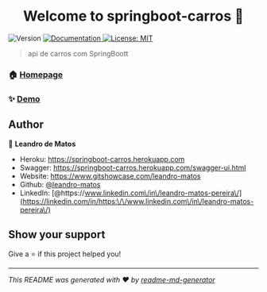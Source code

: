 <h1 align="center">Welcome to springboot-carros 👋</h1>
<p>
  <img alt="Version" src="https://img.shields.io/badge/version-1.0-blue.svg?cacheSeconds=2592000" />
  <a href="https://github.com/leandro-matos/springboot-carros#readme" target="_blank">
    <img alt="Documentation" src="https://img.shields.io/badge/documentation-yes-brightgreen.svg" />
  </a>
  <a href="#" target="_blank">
    <img alt="License: MIT" src="https://img.shields.io/badge/License-MITT-yellow.svg" />
  </a>
</p>

> api de carros com SpringBoott

### 🏠 [Homepage](https://github.com/leandro-matos/springboot-carros)

### ✨ [Demo](https://github.com/leandro-matos/springboot-carros)

## Author

👤 **Leandro de Matos**

* Heroku: https://springboot-carros.herokuapp.com
* Swagger: https://springboot-carros.herokuapp.com/swagger-ui.html
* Website: https://www.gitshowcase.com/leandro-matos
* Github: [@leandro-matos](https://github.com/leandro-matos)
* LinkedIn: [@https:\/\/www.linkedin.com\/in\/leandro-matos-pereira\/](https://linkedin.com/in/https:\/\/www.linkedin.com\/in\/leandro-matos-pereira\/)

## Show your support

Give a ⭐️ if this project helped you!

***
_This README was generated with ❤️ by [readme-md-generator](https://github.com/kefranabg/readme-md-generator)_
